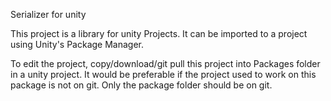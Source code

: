 Serializer for unity

This project is a library for unity Projects.
It can be imported to a project using Unity's Package Manager.

To edit the project, copy/download/git pull this project into Packages folder in a unity project. It would be preferable if the project used to work on this package is not on git. Only the package folder should be on git.

